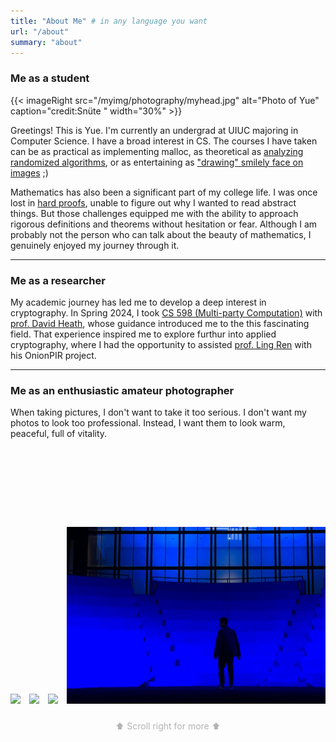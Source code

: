 ```yaml
---
title: "About Me" # in any language you want
url: "/about"
summary: "about"
---
```


### Me as a student

{{< imageRight src="/myimg/photography/myhead.jpg" alt="Photo of Yue" caption="credit:Snüte " width="30%" >}}


Greetings! This is Yue. I'm currently an undergrad at UIUC majoring in Computer Science. I have a broad interest in CS. The courses I have taken can be as practical as implementing malloc, as theoretical as [analyzing randomized algorithms](/mypdfs/473_notes/473%20L15.pdf), or as entertaining as ["drawing" smilely face on images](/myimg/photography/smile.jpg) ;) 

Mathematics has also been a significant part of my college life. I was once lost in [hard proofs](/mypdfs/math417_lec24.pdf), unable to figure out why I wanted to read abstract things. But those challenges equipped me with the ability to approach rigorous definitions and theorems without hesitation or fear. Although I am probably not the person who can talk about the beauty of mathematics, I genuinely enjoyed my journey through it.

---

### Me as a researcher

My academic journey has led me to develop a deep interest in cryptography. In Spring 2024, I took [CS 598 (Multi-party Computation)](https://courses.grainger.illinois.edu/cs598dh/sp2024/) with [prof. David Heath](https://siebelschool.illinois.edu/about/people/all-faculty/daheath), whose guidance introduced me to the this fascinating field. That experience inspired me to explore furthur into applied cryptography, where I had the opportunity to assisted [prof. Ling Ren](https://sites.google.com/view/renling) with his OnionPIR project. 

---
### Me as an enthusiastic amateur photographer

When taking pictures, I don't want to take it too serious. I don't want my photos to look too professional. Instead, I want them to look warm, peaceful, full of vitality.

<div style="overflow-x: auto; white-space: nowrap; padding: 10px 0;">
  <img src="/myimg/photography/kodak_bird.jpg" style="width: auto; height: auto; max-height: 400px; display: inline-block; margin-right: 10px;">
  <img src="/myimg/photography/riding_bike.jpg" style="width: auto; height: auto; max-height: 400px; display: inline-block; margin-right: 10px;">
  <img src="/myimg/photography/yellow_flower.jpg" style="width: auto; height: auto; max-height: 400px; display: inline-block; margin-right: 10px;">
  <img src="/myimg/photography/Allen_blue copy.jpg" style="width: auto; height: auto; max-height: 400px; display: inline-block; margin-right: 10px;">
  <img src="/myimg/photography/Teton_couple.jpeg" style="width: auto; height: auto; max-height: 400px; display: inline-block; margin-right: 10px;">
  <img src="/myimg/photography/to_heaven.jpeg" style="width: auto; height: auto; max-height: 400px; display: inline-block; margin-right: 10px;">
  <img src="/myimg/photography/blue_sky_airplane.jpg" style="width: auto; height: auto; max-height: 400px; display: inline-block; margin-right: 10px;">
  <img src="/myimg/photography/chilling_chair.jpeg" style="width: auto; height: auto; max-height: 400px; display: inline-block; margin-right: 10px;">
  <img src="/myimg/photography/afternoon.jpg" style="width: auto; height: auto; max-height: 400px; display: inline-block; margin-right: 10px;">
  <img src="/myimg/photography/free_walk.jpeg" style="width: auto; height: auto; max-height: 400px; display: inline-block; margin-right: 10px;">
  <img src="/myimg/photography/girl_playing_water.jpeg" style="width: auto; height: auto; max-height: 400px; display: inline-block; margin-right: 10px;">
  <img src="/myimg/photography/great_Teton.jpeg" style="width: auto; height: auto; max-height: 400px; display: inline-block; margin-right: 10px;">
  <img src="/myimg/photography/man_in_sun.jpg" style="width: auto; height: auto; max-height: 400px; display: inline-block; margin-right: 10px;">
  <img src="/myimg/photography/pool.jpg" style="width: auto; height: auto; max-height: 400px; display: inline-block; margin-right: 10px;">
  <img src="/myimg/photography/roof.JPG" style="width: auto; height: auto; max-height: 400px; display: inline-block; margin-right: 10px;">
  <img src="/myimg/photography/studying_girl.JPG" style="width: auto; height: auto; max-height: 400px; display: inline-block; margin-right: 10px;">
</div>
<p style="text-align:center; color:#b3b3b3">⬆️ Scroll right for more ⬆️</p>
